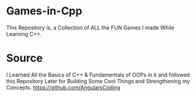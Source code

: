 # Games-in-Cpp
This Repository is, a Collection of ALL the FUN Games I made While Learning C++.

# Source
I Learned All the Basics of C++ & Fundamentals of OOPs in it and followed this Repository Later 
for Building Some Cool Things and Strengthening my Concepts.
https://github.com/AngularsCoding
